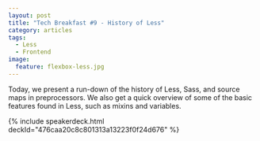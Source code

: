 ```yaml
---
layout: post
title: "Tech Breakfast #9 - History of Less"
category: articles
tags:
  - Less
  - Frontend
image:
  feature: flexbox-less.jpg
---
```


Today, we present a run-down of the history of Less, Sass, and source maps in preprocessors. We also get a quick overview of some of the basic features found in Less, such as mixins and variables.

{% include speakerdeck.html deckId="476caa20c8c801313a13223f0f24d676" %}